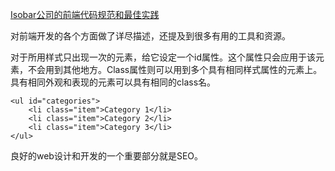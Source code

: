 ﻿
[Isobar公司的前端代码规范和最佳实践](http://blog.jobbole.com/79075/)

对前端开发的各个方面做了详尽描述，还提及到很多有用的工具和资源。

对于所用样式只出现一次的元素，给它设定一个id属性。这个属性只会应用于该元素，不会用到其他地方。Class属性则可以用到多个具有相同样式属性的元素上。具有相同外观和表现的元素可以具有相同的class名。

    <ul id="categories">
        <li class="item">Category 1</li>
        <li class="item">Category 2</li>
        <li class="item">Category 3</li>
    </ul>

良好的web设计和开发的一个重要部分就是SEO。